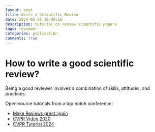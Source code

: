 ```yaml
---
layout: post
title: Write a Scientific Review
date: 2024-05-25 16:40:16
description: tutorial on review scientific papers
tags: reviewer
categories: publication
comments: true
---
```


# How to write a good scientific review?

Being a good reviewer involves a combination of skills, attitudes, and practices.

Open source tutorials from a top notch conference:
- [Make Reviews great again](https://sites.google.com/view/making-reviews-great-again)
- [CVPR Video 2020](https://www.youtube.com/watch?v=W1zPtTt43LI)
- [CVPR Tutorial 2024](https://docs.google.com/presentation/d/e/2PACX-1vT8bmHIEI3fBLTqSJpTV41mSAkf8_Y-yxahXokAaa4KnqfOuFHFvNYtSzyheoh_wiwEebz_YbQV2ivN/pub?start=false&loop=false&delayms=3000&slide=id.g14388b2f8a3_1_78)

